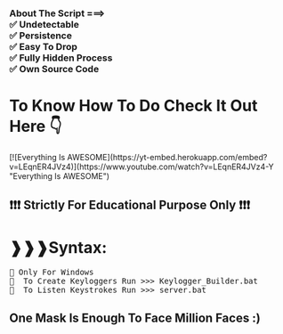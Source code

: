 <h3>About The Script ===> <br> ✅ Undetectable <br> ✅ Persistence <br> ✅ Easy To Drop <br> ✅ Fully Hidden Process <br> ✅ Own Source Code</h3>
<h1>To Know How To Do Check It Out Here 👇</h1>
[![Everything Is AWESOME](https://yt-embed.herokuapp.com/embed?v=LEqnER4JVz4)](https://www.youtube.com/watch?v=LEqnER4JVz4-Y "Everything Is AWESOME")
<h2> ❗❗❗ Strictly For Educational Purpose Only ❗❗❗ </h2>
<h1>❱❱❱Syntax:</h1>
<div class="highlight highlight-source-shell"><pre>🛑 Only For Windows <br>🛑  To Create Keyloggers Run >>> Keylogger_Builder.bat <br>🛑  To Listen Keystrokes Run >>> server.bat </pre></div>
<h2>One Mask Is Enough To Face Million Faces :)</h2>

